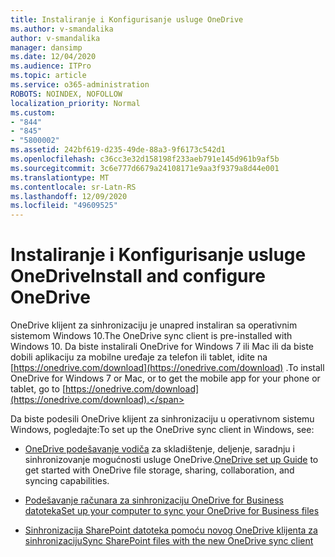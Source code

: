```yaml
---
title: Instaliranje i Konfigurisanje usluge OneDrive
ms.author: v-smandalika
author: v-smandalika
manager: dansimp
ms.date: 12/04/2020
ms.audience: ITPro
ms.topic: article
ms.service: o365-administration
ROBOTS: NOINDEX, NOFOLLOW
localization_priority: Normal
ms.custom:
- "844"
- "845"
- "5800002"
ms.assetid: 242bf619-d235-49de-88a3-9f6173c542d1
ms.openlocfilehash: c36cc3e32d158198f233aeb791e145d961b9af5b
ms.sourcegitcommit: 3c6e777d6679a24108171e9aa3f9379a8d44e001
ms.translationtype: MT
ms.contentlocale: sr-Latn-RS
ms.lasthandoff: 12/09/2020
ms.locfileid: "49609525"
---
```

# <a name="install-and-configure-onedrive"></a><span data-ttu-id="c0801-102">Instaliranje i Konfigurisanje usluge OneDrive</span><span class="sxs-lookup"><span data-stu-id="c0801-102">Install and configure OneDrive</span></span>

<span data-ttu-id="c0801-103">OneDrive klijent za sinhronizaciju je unapred instaliran sa operativnim sistemom Windows 10.</span><span class="sxs-lookup"><span data-stu-id="c0801-103">The OneDrive sync client is pre-installed with Windows 10.</span></span> <span data-ttu-id="c0801-104">Da biste instalirali OneDrive for Windows 7 ili Mac ili da biste dobili aplikaciju za mobilne uređaje za telefon ili tablet, idite na [https://onedrive.com/download](https://onedrive.com/download) .</span><span class="sxs-lookup"><span data-stu-id="c0801-104">To install OneDrive for Windows 7 or Mac, or to get the mobile app for your phone or tablet, go to [https://onedrive.com/download](https://onedrive.com/download).</span></span>
  
<span data-ttu-id="c0801-105">Da biste podesili OneDrive klijent za sinhronizaciju u operativnom sistemu Windows, pogledajte:</span><span class="sxs-lookup"><span data-stu-id="c0801-105">To set up the OneDrive sync client in Windows, see:</span></span>
  
- <span data-ttu-id="c0801-106">[OneDrive podešavanje vodiča](https://admin.microsoft.com/adminportal/home#/modernonboarding/onedrivequickstartguide) za skladištenje, deljenje, saradnju i sinhronizovanje mogućnosti usluge OneDrive.</span><span class="sxs-lookup"><span data-stu-id="c0801-106">[OneDrive set up Guide](https://admin.microsoft.com/adminportal/home#/modernonboarding/onedrivequickstartguide) to get started with OneDrive file storage, sharing, collaboration, and syncing capabilities.</span></span>

- [<span data-ttu-id="c0801-107">Podešavanje računara za sinhronizaciju OneDrive for Business datoteka</span><span class="sxs-lookup"><span data-stu-id="c0801-107">Set up your computer to sync your OneDrive for Business files</span></span>](https://go.microsoft.com/fwlink/?linkid=533375)

- [<span data-ttu-id="c0801-108">Sinhronizacija SharePoint datoteka pomoću novog OneDrive klijenta za sinhronizaciju</span><span class="sxs-lookup"><span data-stu-id="c0801-108">Sync SharePoint files with the new OneDrive sync client</span></span>](https://go.microsoft.com/fwlink/?linkid=871666)
